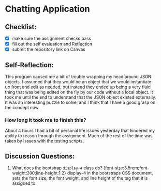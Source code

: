 Chatting Application
=====================

## Checklist:
- [X] make sure the assignment checks pass
- [X] fill out the self evaluation and Reflection
- [X] submit the repository link on Canvas

## Self-Reflection:
<!-- Write your self-reflection under this line -->
This program caused me a bit of trouble wrapping my head around JSON objects. I assumed that they would be an object that we would instantiate up front and edit as needed, but instead they ended up being a very fluid thing that was being edited on the fly by our code without a local object. It took me until the end to understand that the JSON object existed externally. It was an interesting puzzle to solve, and I think that I have a good grasp on the concept now.
### How long it took me to finish this?
About 4 hours
I had a bit of personal life issues yesterday that hindered my ability to reason through the assignment. Much of the rest of the time was taken by issues with the testing scripts.

## Discussion Questions:
1. What does the bootstrap `display-4` class do?
{font-size:3.5rem;font-weight:300;line-height:1.2}
display-4 in the bootstraps CSS document, sets the font size, the font weight, and line height of the tag that it is assigned to.

